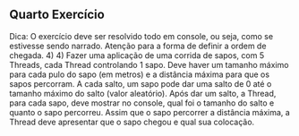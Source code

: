 ## Quarto Exercício
Dica: O exercício deve ser resolvido todo em console, ou seja, como se estivesse sendo narrado. Atenção para a forma de definir a ordem de chegada.
4) 4) Fazer uma aplicação de uma corrida de sapos, com 5 Threads, cada Thread controlando 1 sapo. Deve haver um
tamanho máximo para cada pulo do sapo (em metros) e a distância máxima para que os sapos percorram. A cada salto,
um sapo pode dar uma salto de 0 até o tamanho máximo do salto (valor aleatório). Após dar um salto, a Thread, para cada sapo, deve mostrar no console, qual foi o tamanho do salto e quanto o sapo percorreu. Assim que o sapo percorrer a distância máxima, a Thread deve apresentar que o sapo chegou e qual sua colocação.